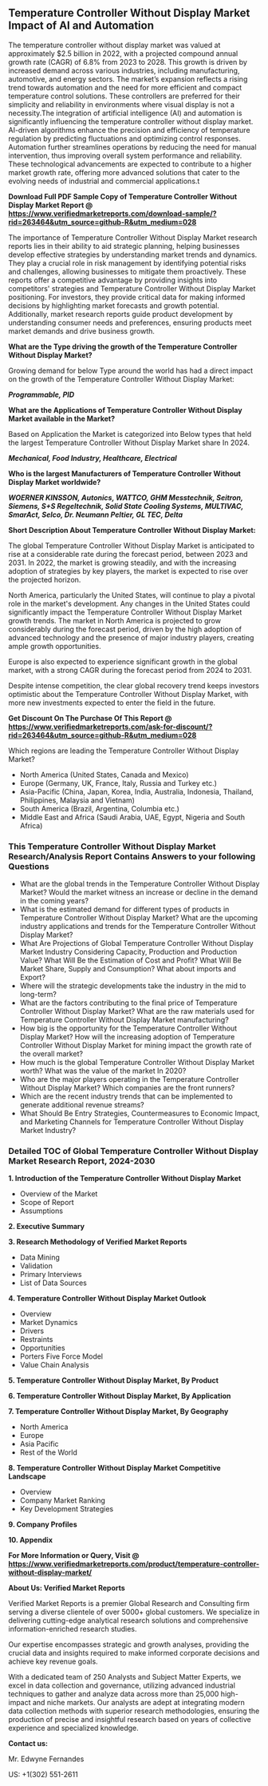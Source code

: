 <h2>Temperature Controller Without Display Market Impact of AI and Automation</h2>The temperature controller without display market was valued at approximately $2.5 billion in 2022, with a projected compound annual growth rate (CAGR) of 6.8% from 2023 to 2028. This growth is driven by increased demand across various industries, including manufacturing, automotive, and energy sectors. The market’s expansion reflects a rising trend towards automation and the need for more efficient and compact temperature control solutions. These controllers are preferred for their simplicity and reliability in environments where visual display is not a necessity.The integration of artificial intelligence (AI) and automation is significantly influencing the temperature controller without display market. AI-driven algorithms enhance the precision and efficiency of temperature regulation by predicting fluctuations and optimizing control responses. Automation further streamlines operations by reducing the need for manual intervention, thus improving overall system performance and reliability. These technological advancements are expected to contribute to a higher market growth rate, offering more advanced solutions that cater to the evolving needs of industrial and commercial applications.t</p><p id="" class=""><strong>Download Full PDF Sample Copy of Temperature Controller Without Display Market Report @ <a href="https://www.verifiedmarketreports.com/download-sample/?rid=263464&utm_source=github-R&utm_medium=028" target="_blank">https://www.verifiedmarketreports.com/download-sample/?rid=263464&utm_source=github-R&utm_medium=028</a></strong></p><p>The importance of&nbsp;Temperature Controller Without Display Market research reports lies in their ability to aid strategic planning, helping businesses develop effective strategies by understanding market trends and dynamics. They play a crucial role in risk management by identifying potential risks and challenges, allowing businesses to mitigate them proactively. These reports offer a competitive advantage by providing insights into competitors' strategies and Temperature Controller Without Display Market positioning. For investors, they provide critical data for making informed decisions by highlighting market forecasts and growth potential. Additionally, market research reports guide product development by understanding consumer needs and preferences, ensuring products meet market demands and drive business growth.</p><p><strong>What are the&nbsp;Type driving the growth of the Temperature Controller Without Display Market?</strong></p><p id="" class="">Growing demand for below Type around the world has had a direct impact on the growth of the Temperature Controller Without Display Market:</p><em><strong>Programmable, PID</strong></em></p><strong>What are the&nbsp;Applications&nbsp;of Temperature Controller Without Display Market available in the Market?</strong></p><p id="" class="">Based on Application the Market is categorized into Below types that held the largest Temperature Controller Without Display Market share In 2024.</p><em><strong>Mechanical, Food Industry, Healthcare, Electrical</strong></em></p><strong>Who is the largest Manufacturers of Temperature Controller Without Display Market worldwide?</strong></p><p><em><strong>WOERNER KINSSON, Autonics, WATTCO, GHM Messtechnik, Seitron, Siemens, S+S Regeltechnik, Solid State Cooling Systems, MULTIVAC, SmarAct, Selco, Dr. Neumann Peltier, GL TEC, Delta</strong></em></p><p id="" class=""><strong>Short Description About Temperature Controller Without Display Market:</strong></p><p>The global Temperature Controller Without Display Market is anticipated to rise at a considerable rate during the forecast period, between 2023 and 2031. In 2022, the market is growing steadily, and with the increasing adoption of strategies by key players, the market is expected to rise over the projected horizon.</p><p>North America, particularly the United States, will continue to play a pivotal role in the market's development. Any changes in the United States could significantly impact the Temperature Controller Without Display Market growth trends. The market in North America is projected to grow considerably during the forecast period, driven by the high adoption of advanced technology and the presence of major industry players, creating ample growth opportunities.</p><p>Europe is also expected to experience significant growth in the global market, with a strong CAGR during the forecast period from 2024 to 2031.</p><p>Despite intense competition, the clear global recovery trend keeps investors optimistic about the Temperature Controller Without Display Market, with more new investments expected to enter the field in the future.</p><p id="" class=""><strong>Get Discount On The Purchase Of This Report @ <a href="https://www.verifiedmarketreports.com/ask-for-discount/?rid=263464&utm_source=github-R&utm_medium=028" target="_blank">https://www.verifiedmarketreports.com/ask-for-discount/?rid=263464&utm_source=github-R&utm_medium=028</a></strong></p>Which regions are leading the Temperature Controller Without Display Market?</p><ul><li>North America (United States, Canada and Mexico)</li><li>Europe (Germany, UK, France, Italy, Russia and Turkey etc.)</li><li>Asia-Pacific (China, Japan, Korea, India, Australia, Indonesia, Thailand, Philippines, Malaysia and Vietnam)</li><li>South America (Brazil, Argentina, Columbia etc.)</li><li>Middle East and Africa (Saudi Arabia, UAE, Egypt, Nigeria and South Africa)</li></ul><h3 id="" class="">This Temperature Controller Without Display Market Research/Analysis Report Contains Answers to your following Questions</h3><ul><li>What are the global trends in the Temperature Controller Without Display Market? Would the market witness an increase or decline in the demand in the coming years?</li><li>What is the estimated demand for different types of products in Temperature Controller Without Display Market? What are the upcoming industry applications and trends for the Temperature Controller Without Display Market?</li><li>What Are Projections of Global Temperature Controller Without Display Market Industry Considering Capacity, Production and Production Value? What Will Be the Estimation of Cost and Profit? What Will Be Market Share, Supply and Consumption? What about imports and Export?</li><li>Where will the strategic developments take the industry in the mid to long-term?</li><li>What are the factors contributing to the final price of Temperature Controller Without Display Market? What are the raw materials used for Temperature Controller Without Display Market manufacturing?</li><li>How big is the opportunity for the Temperature Controller Without Display Market? How will the increasing adoption of Temperature Controller Without Display Market for mining impact the growth rate of the overall market?</li><li>How much is the global Temperature Controller Without Display Market worth? What was the value of the market In 2020?</li><li>Who are the major players operating in the Temperature Controller Without Display Market? Which companies are the front runners?</li><li>Which are the recent industry trends that can be implemented to generate additional revenue streams?</li><li>What Should Be Entry Strategies, Countermeasures to Economic Impact, and Marketing Channels for Temperature Controller Without Display Market Industry?</li></ul><h3 id="" class="">Detailed TOC of Global Temperature Controller Without Display Market Research Report, 2024-2030</h3><p id="" class=""><strong>1. Introduction of the Temperature Controller Without Display Market</strong></p><ul><li>Overview of the Market</li><li>Scope of Report</li><li>Assumptions</li></ul><p id="" class=""><strong>2. Executive Summary</strong></p><p id="" class=""><strong>3. Research Methodology of Verified Market Reports</strong></p><ul><li>Data Mining</li><li>Validation</li><li>Primary Interviews</li><li>List of Data Sources</li></ul><p id="" class=""><strong>4. Temperature Controller Without Display Market Outlook</strong></p><ul><li>Overview</li><li>Market Dynamics</li><li>Drivers</li><li>Restraints</li><li>Opportunities</li><li>Porters Five Force Model</li><li>Value Chain Analysis</li></ul><p id="" class=""><strong>5. Temperature Controller Without Display Market, By Product</strong></p><p id="" class=""><strong>6. Temperature Controller Without Display Market, By Application</strong></p><p id="" class=""><strong>7. Temperature Controller Without Display Market, By Geography</strong></p><ul><li>North America</li><li>Europe</li><li>Asia Pacific</li><li>Rest of the World</li></ul><p id="" class=""><strong>8. Temperature Controller Without Display Market Competitive Landscape</strong></p><ul><li>Overview</li><li>Company Market Ranking</li><li>Key Development Strategies</li></ul><p id="" class=""><strong>9. Company Profiles</strong></p><p id="" class=""><strong>10. Appendix</strong></p><p id="" class=""><strong>For More Information or Query, Visit @ <a href="https://www.verifiedmarketreports.com/product/temperature-controller-without-display-market/" target="_blank">https://www.verifiedmarketreports.com/product/temperature-controller-without-display-market/</a></strong></p><p id="" class=""><strong>About Us: Verified Market Reports</strong></p><p id="" class="">Verified Market Reports is a premier Global Research and Consulting firm serving a diverse clientele of over 5000+ global customers. We specialize in delivering cutting-edge analytical research solutions and comprehensive information-enriched research studies.</p><p id="" class="">Our expertise encompasses strategic and growth analyses, providing the crucial data and insights required to make informed corporate decisions and achieve key revenue goals.</p><p id="" class="">With a dedicated team of 250 Analysts and Subject Matter Experts, we excel in data collection and governance, utilizing advanced industrial techniques to gather and analyze data across more than 25,000 high-impact and niche markets. Our analysts are adept at integrating modern data collection methods with superior research methodologies, ensuring the production of precise and insightful research based on years of collective experience and specialized knowledge.</p><p id="" class=""><strong>Contact us:</strong></p><p id="" class="">Mr. Edwyne Fernandes</p><p id="" class="">US: +1(302) 551-2611</p>